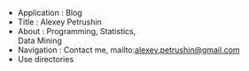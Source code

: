 - Application : Blog
- Title       : Alexey Petrushin
- About       : Programming, Statistics,<br/>Data Mining
- Navigation  : Contact me, mailto:alexey.petrushin@gmail.com
- Use directories